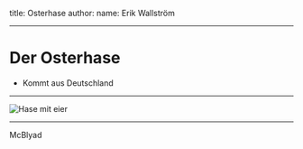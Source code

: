 title: Osterhase
author: 
	name: Erik Wallström

---

# Der Osterhase

* Kommt aus Deutschland

---

![Hase mit eier](http://bilder.t-online.de/b/53/65/05/38/id_53650538/425/tid_da/der-osterhase-gilt-als-symbol-der-fruchtbarkeit.jpg "Osterhase") 

---

McBlyad
